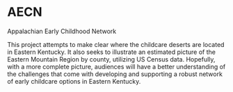 # AECN
Appalachian Early Childhood Network

This project attempts to make clear where the childcare deserts are located in Eastern Kentucky. It also seeks to illustrate an estimated picture of the Eastern Mountain Region by county, utilizing US Census data. Hopefully, with a more complete picture, audiences will have a better understanding of the challenges that come with developing and supporting a robust network of early childcare options in Eastern Kentucky.  
